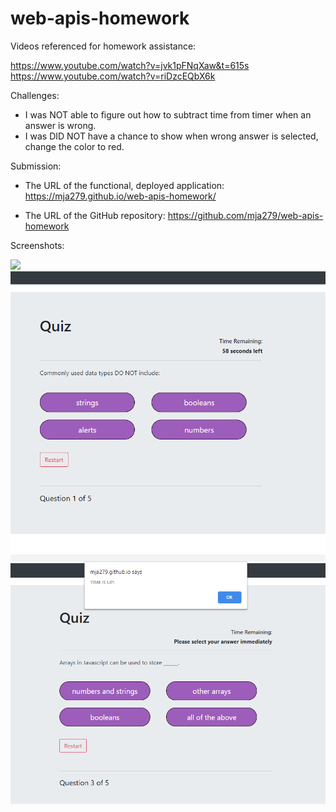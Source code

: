 # web-apis-homework

Videos referenced for homework assistance:

https://www.youtube.com/watch?v=jvk1pFNqXaw&t=615s
https://www.youtube.com/watch?v=riDzcEQbX6k


Challenges:

- I was NOT able to figure out how to subtract time from timer when an answer is wrong. 
- I was DID NOT have a chance to show when wrong answer is selected, change the color to red. 

Submission:

* The URL of the functional, deployed application: https://mja279.github.io/web-apis-homework/ 

* The URL of the GitHub repository: https://github.com/mja279/web-apis-homework

Screenshots:

<img src="https://github.com/mja279/web-apis-homework/blob/master/Assets/Coding%20Quiz.gif">

<img src="https://github.com/mja279/web-apis-homework/blob/master/Assets/Screenshot_1.png">

<img src="https://github.com/mja279/web-apis-homework/blob/master/Assets/Screenshot_2.png">


